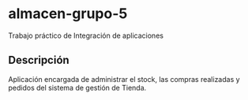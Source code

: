 # almacen-grupo-5
Trabajo práctico de Integración de aplicaciones

## Descripción
Aplicación encargada de administrar el stock, las compras realizadas y pedidos del sistema de gestión de Tienda.

